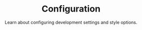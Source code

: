 ---
eleventyNavigation:
  key: Configuration
  parent: Setup
layout: installation.njk
key: configuration
title: Configuration
subtitle: Learn about configuring development settings and style options.
new:
  - title:
      text: Test title
      id: test
    content:
      - type: copy
        items:
          - Things
          - Things
      - type: list
        items:
          - Item 01
          - Item 02
      - type: code
        width: full
        items: 
          - data-h2-test
    sections:
      - title:
          text: Test subtitle
          id: test-subtitle
        content:
          - type: copy
            items:
              - Sub copy things
              - Sub copy things
          - type: list
            items:
              - Sub Item 01
              - Sub Item 02
          - type: code
            width: half
            items:
              - test code 01
              -   test code 02
              - test code 03
sections:
  - title: 
      text: The configuration file
      id: basics
    content: 
      - copy: 
          - You might have been introduced to this command on the <a href="/en/docs/setup/installation" title="Learn about installing Hydrogen on your project.">installation page</a>, but let's dive into what the initialization script does for you in detail. You'll only ever need to run this script once when you first install Hydrogen on your project.
  - title: 
      text: Configuration options
      id: options
    content: 
      - copy: 
          - You might have been introduced to this command on the <a href="/en/docs/setup/installation" title="Learn about installing Hydrogen on your project.">installation page</a>, but let's dive into what the initialization script does for you in detail. You'll only ever need to run this script once when you first install Hydrogen on your project.
      - title: 
          text: Development settings
          id: settings
      - copy: 
          - The <code>debug</code> setting can be set to either <code>true</code> or <code>false</code>
          - Debugging is disabled by default, but can be enabled to make exploring and troubleshooting Hydrogen errors easier. Enabling this setting will force Hydrogen to create helpful log files in your output directory that you can then use to find problems such as syntax errors.
        list:
          - Item 01
          - Item 02
        code:
          type: block
          content: 
            - "\"debug\": false"
      - copy: 
          - The <code>input</code> setting accepts an array of input file paths.
          - 
        code:
          type: block
          content: 
            - "\"input\": ["
            - "  \"path/to/your/markup\","
            - "  \"other/path/to/your/markup\","
            - "  ..."
            - "]"
      - copy: 
          - Output
        code:
          type: block
          content: 
            - "\"output\": \"path/to/your/output/css/folder\""
      - copy: 
          - Variables
        code:
          type: block
          content: 
            - "\"variables\": {"
            - "  \"css\": false,"
            - "  \"sass\": false,"
            - "}"
      - copy: 
          - Reset styles
        code:
          type: block
          content: 
            - "\"resetStyles\": false"
      - title: 
          text: Style options
          id: style
      - copy: 
          - You might have been introduced to this command on the <a href="/en/docs/setup/installation" title="Learn about installing Hydrogen on your project.">installation page</a>, but let's dive into what the initialization script does for you in detail. You'll only ever need to run this script once when you first install Hydrogen on your project.
        code:
          type: block
          content: 
            - npx h2-init
steps:
  previous:
    title: "Learn about what options are available to your when configuring Hydrogen's output."
    label: "Configuring Hydrogen"
    link: "/en/docs/setup/configuration"
  next: 
    title: "Learn the basics of Hydrogen's syntax and how to apply styles to elements."
    label: "Using Hydrogen's syntax"
    link: "/en/docs/setup/syntax"
---